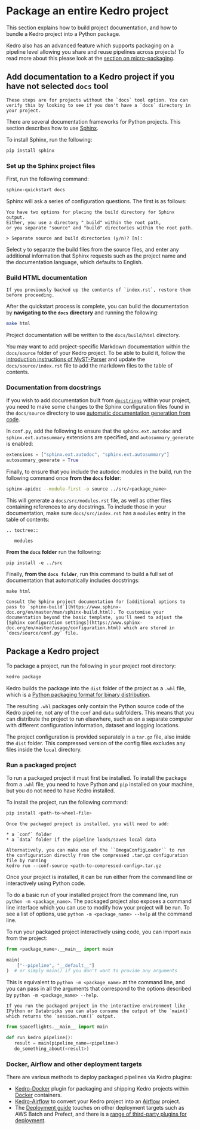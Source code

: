 # Package an entire Kedro project

This section explains how to build project documentation, and how to bundle a Kedro project into a Python package.

Kedro also has an advanced feature which supports packaging on a pipeline level allowing you share and reuse pipelines across projects! To read more about this please look at the [section on micro-packaging](../nodes_and_pipelines/micro_packaging.md).

## Add documentation to a Kedro project if you have not selected `docs` tool

```{note}
These steps are for projects without the `docs` tool option. You can verify this by looking to see if you don't have a `docs` directory in your project.
```

There are several documentation frameworks for Python projects. This section describes how to use [Sphinx](https://www.sphinx-doc.org).

To install Sphinx, run the following:

```bash
pip install sphinx
```

### Set up the Sphinx project files
First, run the following command:

```bash
sphinx-quickstart docs
```

Sphinx will ask a series of configuration questions. The first is as follows:

```text
You have two options for placing the build directory for Sphinx output.
Either, you use a directory "_build" within the root path,
or you separate "source" and "build" directories within the root path.

> Separate source and build directories (y/n)? [n]:
```

Select `y` to separate the build files from the source files, and enter any additional information that Sphinx requests such as the project name and the documentation language, which defaults to English.

### Build HTML documentation

```{warning}
If you previously backed up the contents of `index.rst`, restore them before proceeding.
```

After the quickstart process is complete, you can build the documentation by **navigating to the `docs` directory** and running the following:

```bash
make html
```

Project documentation will be written to the `docs/build/html` directory.

You may want to add project-specific Markdown documentation within the `docs/source` folder of your Kedro project. To be able to build it, follow the [introduction instructions of MyST-Parser](https://myst-parser.readthedocs.io/en/stable/intro.html) and update the `docs/source/index.rst` file to add the markdown files to the table of contents.

### Documentation from docstrings
If you wish to add documentation built from [`docstrings`](https://datacamp.com/community/tutorials/docstrings-python) within your project, you need to make some changes to the Sphinx configuration files found in the `docs/source` directory to use [automatic documentation generation from code](https://www.sphinx-doc.org/en/master/tutorial/automatic-doc-generation.html).

In `conf.py`, add the following to ensure that the `sphinx.ext.autodoc` and `sphinx.ext.autosummary` extensions are specified, and `autosummary_generate` is enabled:

```python
extensions = ["sphinx.ext.autodoc", "sphinx.ext.autosummary"]
autosummary_generate = True
```

Finally, to ensure that you include the autodoc modules in the build, run the following command once **from the `docs` folder**:

```bash
sphinx-apidoc --module-first -o source ../src/<package_name>

```

This will generate a `docs/src/modules.rst` file, as well as other files containing references to any docstrings. To include those in your documentation, make sure `docs/src/index.rst` has a `modules` entry in the table of contents:

```text
.. toctree::

   modules
```

**From the `docs` folder** run the following:

```text
pip install -e ../src
```

Finally, **from the `docs folder`**, run this command to build a full set of documentation that automatically includes docstrings:

```text
make html
```

```{note}
Consult the Sphinx project documentation for [additional options to pass to `sphinx-build`](https://www.sphinx-doc.org/en/master/man/sphinx-build.html). To customise your documentation beyond the basic template, you'll need to adjust the [Sphinx configuration settings](https://www.sphinx-doc.org/en/master/usage/configuration.html) which are stored in `docs/source/conf.py` file.
```

## Package a Kedro project

To package a project, run the following in your project root directory:

```bash
kedro package
```

Kedro builds the package into the `dist` folder of the project as a `.whl` file, which is a [Python packaging format for binary distribution](https://packaging.python.org/en/latest/overview/#python-binary-distributions).

The resulting `.whl` packages only contain the Python source code of the Kedro pipeline, not any of the `conf` and `data` subfolders. This means that you can distribute the project to run elsewhere, such as on a separate computer with different configuration information, dataset and logging locations.

The project configuration is provided separately in a `tar.gz` file, also inside the `dist` folder. This compressed version of the config files excludes any files inside the `local` directory.

### Run a packaged project

To run a packaged project it must first be installed. To install the package from a `.whl` file, you need to have Python and `pip` installed on your machine, but you do not need to have Kedro installed.

To install the project, run the following command:

```bash
pip install <path-to-wheel-file>
```

```{note}
Once the packaged project is installed, you will need to add:

* a `conf` folder
* a `data` folder if the pipeline loads/saves local data

Alternatively, you can make use of the ``OmegaConfigLoader`` to run the configuration directly from the compressed .tar.gz configuration file by running
kedro run --conf-source <path-to-compressed-config>.tar.gz
```

Once your project is installed, it can be run either from the command line or interactively using Python code.

To do a basic run of your installed project from the command line, run `python -m <package_name>`. The packaged project also exposes a command line interface which you can use to modify how your project will be run. To see a list of options, use `python -m <package_name> --help` at the command line.

To run your packaged project interactively using code, you can import `main` from the project:

```python
from <package_name>.__main__ import main

main(
    ["--pipeline", "__default__"]
)  # or simply main() if you don't want to provide any arguments
```

This is equivalent to `python -m <package_name>` at the command line, and you can pass in all the arguments that correspond to the options described by `python -m <package_name> --help`.

```{note}
If you run the packaged project in the interactive environment like IPython or Databricks you can also consume the output of the `main()`
which returns the `session.run()` output.
```

```python
from spaceflights.__main__ import main

def run_kedro_pipeline():
   result = main(pipeline_name=<pipeline>)
   do_something_about(<result>)
```

### Docker, Airflow and other deployment targets

There are various methods to deploy packaged pipelines via Kedro plugins:

* [Kedro-Docker](https://github.com/kedro-org/kedro-plugins/tree/main/kedro-docker) plugin for packaging and shipping Kedro projects within [Docker](https://www.docker.com/) containers.
* [Kedro-Airflow](https://github.com/kedro-org/kedro-plugins/tree/main/kedro-airflow) to convert your Kedro project into an [Airflow](https://airflow.apache.org/) project.
* The [Deployment guide](../deployment/index) touches on other deployment targets such as AWS Batch and Prefect, and there is a [range of third-party plugins for deployment](../extend_kedro/plugins.md#community-developed-plugins).
